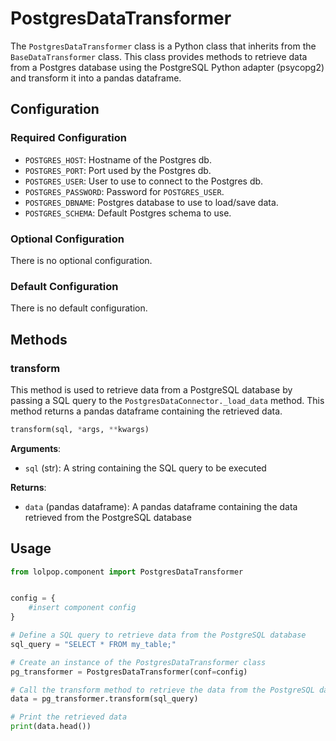 # PostgresDataTransformer

The `PostgresDataTransformer` class is a Python class that inherits from the `BaseDataTransformer` class. This class provides methods to retrieve data from a Postgres database using the PostgreSQL Python adapter (psycopg2) and transform it into a pandas dataframe.

## Configuration

### Required Configuration

- `POSTGRES_HOST`: Hostname of the Postgres db.
- `POSTGRES_PORT`: Port used by the Postgres db.
- `POSTGRES_USER`: User to use to connect to the Postgres db.
- `POSTGRES_PASSWORD`: Password for `POSTGRES_USER`.
- `POSTGRES_DBNAME`: Postgres database to use to load/save data. 
- `POSTGRES_SCHEMA`: Default Postgres schema to use. 

### Optional Configuration 

There is no optional configuration. 

### Default Configuration 
There is no default configuration. 
## Methods

### transform
This method is used to retrieve data from a PostgreSQL database by passing a SQL query to the `PostgresDataConnector._load_data` method. This method returns a pandas dataframe containing the retrieved data.

```python 
transform(sql, *args, **kwargs)
```


**Arguments**: 

* `sql` (str): A string containing the SQL query to be executed

**Returns**:

* `data` (pandas dataframe): A pandas dataframe containing the data retrieved from the PostgreSQL database

## Usage

```python
from lolpop.component import PostgresDataTransformer


config = {
    #insert component config
}

# Define a SQL query to retrieve data from the PostgreSQL database
sql_query = "SELECT * FROM my_table;"

# Create an instance of the PostgresDataTransformer class
pg_transformer = PostgresDataTransformer(conf=config)

# Call the transform method to retrieve the data from the PostgreSQL database
data = pg_transformer.transform(sql_query)

# Print the retrieved data
print(data.head())
```